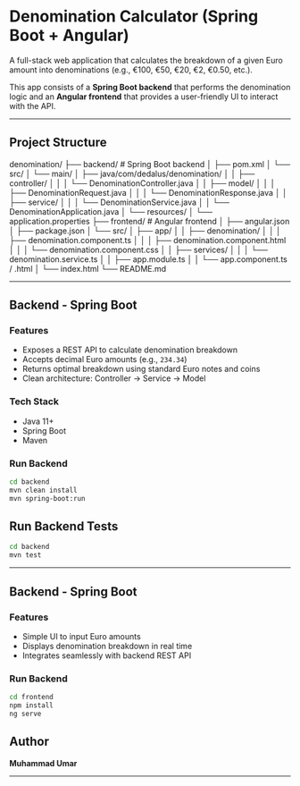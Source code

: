 # Denomination Calculator (Spring Boot + Angular)

A full-stack web application that calculates the breakdown of a given Euro amount into denominations (e.g., €100, €50, €20, €2, €0.50, etc.).

This app consists of a **Spring Boot backend** that performs the denomination logic and an **Angular frontend** that provides a user-friendly UI to interact with the API.

---

## Project Structure

denomination/
├── backend/ # Spring Boot backend
│ ├── pom.xml
│ └── src/
│ └── main/
│ ├── java/com/dedalus/denomination/
│ │ ├── controller/
│ │ │ └── DenominationController.java
│ │ ├── model/
│ │ │ ├── DenominationRequest.java
│ │ │ └── DenominationResponse.java
│ │ ├── service/
│ │ │ └── DenominationService.java
│ │ └── DenominationApplication.java
│ └── resources/
│ └── application.properties
├── frontend/ # Angular frontend
│ ├── angular.json
│ ├── package.json
│ └── src/
│ ├── app/
│ │ ├── denomination/
│ │ │ ├── denomination.component.ts
│ │ │ ├── denomination.component.html
│ │ │ └── denomination.component.css
│ │ ├── services/
│ │ │ └── denomination.service.ts
│ │ ├── app.module.ts
│ │ └── app.component.ts / .html
│ └── index.html
└── README.md

---

## Backend - Spring Boot

### Features

- Exposes a REST API to calculate denomination breakdown
- Accepts decimal Euro amounts (e.g., `234.34`)
- Returns optimal breakdown using standard Euro notes and coins
- Clean architecture: Controller → Service → Model

### Tech Stack

- Java 11+
- Spring Boot
- Maven

### Run Backend

```bash
cd backend
mvn clean install
mvn spring-boot:run
```

## Run Backend Tests

```bash
cd backend
mvn test
```

---

## Backend - Spring Boot

### Features

- Simple UI to input Euro amounts
- Displays denomination breakdown in real time
- Integrates seamlessly with backend REST API

### Run Backend

```bash
cd frontend
npm install
ng serve
```

## Author

**Muhammad Umar**

---

